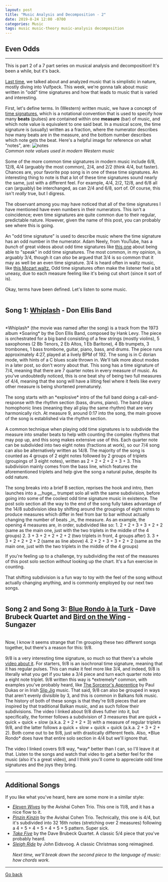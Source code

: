 ```yaml
---
layout: post
title: "Music Analysis and Decomposition - 2"
date: 2019-8-24 12:00 -0700
categories: Music
tags: music music-theory music-analysis decomposition
---
```


## Even Odds
---

This is part 2 of a 7 part series on musical analysis and decomposition! It's been a while, but it's back.
<br><br>
<a href="/innermachinations/music/2019/07/20/Music-Decomp-Simplicity.html" target="_blank">Last time</a>,
we talked about and analyzed music that is simplistic in nature, mostly diving into Vulfpeck. This week,
we're gonna talk about music written in "odd" time signatures and how that leads to music that is varied
and interesting.
<br><br>
First, let's define terms. In (Western) written music, we have a concept of
<a href="https://en.wikipedia.org/wiki/Time_signature" target="_blank">time signatures</a>, which is a
notational convention that is used to specify how many __beats__ (pulses) are contained within one
__measure__ (bar) of music, and which note value is equivalent to one said beat. In a musical score,
the time signature is (usually) written as a fraction, where the numerator describes how many beats
are in the measure, and the bottom number describes which note gets the beat. Here's a helpful
image for reference on what "notes", are:
<img src="https://proxy.duckduckgo.com/iu/?u=http%3A%2F%2Fwww.paulchengviolin.com%2Fpaul%2520note%2520values.jpg&f=1" alt="notes">
<br>
*Common note values used in modern Western music*
<br><br>
Some of the more common time signatures in modern music include 6/8, 12/8, 4/4 (arguably the most common), 2/4, and 2/2 (think 4/4, but faster). Chances are, your favorite pop song is in one of these time signatures.
An interesting thing to note is that a lot of these time signatures sound nearly the same, just with a different feel. For example,
4/4, 2/2, 12/8, and 6/8 all can (arguably) be interchanged, as can 2/4 and 6/8, sort of. Of course, this isn't *really* true, but
I digress.
<br><br>
The observant among you may have noticed that all of the time signatures I have mentioned have even numbers in their numerators.
This isn't a coincidence; even time signatures are quite common due to their regular, predictable nature. However, given
the name of this post, you can probably see where this is going.
<br><br>
An "odd time signature" is used to describe music where the time signature has an odd number in the numerator. Adam Neely, from YouTube,
has a *bunch* of great videos about odd time signatures like <a href="https://invidio.us/watch?v=_K6_kPKtix4" target="_blank">this one</a> about being able to "speak" in odd time signatures.
The most common, in my opinion, is arguably 3/4, though it can *also* be argued that 3/4 is so common that it may as well be an even time signature.
3/4 is heard often in waltz music, like <a href="https://www.youtube.com/watch?v=CM3GJMHy_8g" target="_blank">this Mozart waltz.</a>
Odd time signatures often make the listener feel a bit uneasy, due to each measure feeling like it's being cut short (since it sort of is).
<br><br>
Okay, terms have been defined. Let's listen to some music.
<br><br>
## Song 1: <a href="https://invidio.us/watch?v=pCykgzrwIw0" target="_blank">Whiplash</a> - Don Ellis Band
<br>
*Whiplash* (the movie was named after the song) is a track from the 1973 album *Soaring* by the Don Ellis Band, composed by Hank Levy.
The piece is orchestrated for a big band consisting of a few strings (mostly violins), 5 saxophones (2 Bb Tenors, 2 Eb Altos, 1 Eb Baritone), 4 Bb trumpets, 3 trombones,
1 bass trombone, guitar, piano, bass, and drums. The piece runs approximately 4:27, played at a lively BPM of 192.
The song is in C dorian mode, with hints of a C blues scale thrown in. We'll talk more about modes in a later post, so don't
worry about that. This song has a time signature of 7/4, meaning that there are 7 quarter notes in every measure of music. As you've
undoubtedly noticed, this is one beat shy of being two full measures of 4/4, meaning that the song will have a lilting feel
where it feels like every other measure is being shortened prematurely.
<br><br>
The song starts with an *explosive* intro of the full band doing a call-and-response with the rhythm section (bass, drums, piano).
The band plays homophonic lines (meaning they all play the same rhythm) that are very harmonically rich.
At measure 9, around 0:17 into the song, the main groove of the song is established via the rhythm section.
<br><br>
A common technique when playing odd time signatures is to subdivide the measure into smaller beats to help with counting the complex
rhythms that may pop up, and this song makes extensive use of this. Each quarter note can be subdivided into two eight notes (fractions at work),
so our 7/4 song can also be alternatively written as 14/8. The majority of the song is counted as 4 groups of 2 eight notes followed by 2 groups of triplets (groupings of 3 eight notes), written as 2 + 2 + 2 + 2 + 3 + 3.
This subdivision mainly comes from the bass line, which features the aforementioned triplets and help give the song a natural pulse, despite its odd nature.
<br><br>
The song breaks into a brief B section, reprises the hook and intro, then launches into a __huge__ trumpet solo all with the same subdivision, before going into some of the coolest odd time signature music in existence.
The post solo section all the way to the end of the song fully takes advantage of the 14/8 subdivision idea by shifting around the
groupings of eight notes to produce measures which differ in feel from bar to bar without actually changing the number of beats _in_
the measure. As an example, the opening 4 measures are, in order, subdivided like so:
1. 2 + 2 + 3 + 3 + 2 + 2 (same as the main one, just with the two triplets in the middle of the 4 groups)
2. 3 + 3 + 2 + 2 + 2 + 2 (two triplets in front, 4 groups after)
3. 3 + 3 + 2 + 2 + 2 + 2 (same as line above)
4. 2 + 2 + 3 + 3 + 2 + 2 (same as the main one, just with the two triplets in the middle of the 4 groups)
<br>

If you're feeling up to a challenge, try subdividing the rest of the measures of this post solo section *without* looking up the chart. It's a fun exercise in counting.
<br><br>
That shifting subdivision is a fun way to toy with the feel of the song without actually changing anything, and is commonly employed
by our next two songs.
<br><br>
## Song 2 and Song 3: <a href="https://invidio.us/watch?v=vKNZqM0d-xo" target="_blank">Blue Rondo à la Turk</a> - Dave Brubeck Quartet and <a href="https://invidio.us/watch?v=1fVleqrHF0w" target="_blank">Bird on the Wing</a> - Sungazer
<br>
Now, I know it seems strange that I'm grouping these two different songs together, but there's a reason for this: 9/8.
<br><br>
9/8 is a very interesting time signature, so much so that there's a whole <a href="https://invidio.us/watch?v=oGN4juGQ-0A" target="_blank">video about it</a>.
For starters, 9/8 is an isochronal time signature, meaning that it has regular pulses. This can make it feel more like 3/4, and indeed,
9/8 is literally what you get if you take a 3/4 piece and turn each quarter note into a eight note triplet. 9/8 written this way
is *extremely* common, with examples you've probably heard, like <a href="https://invidio.us/watch?v=Gkj2QeogAsU" target="_blank">The Sorceror's Apprentice</a>
by Paul Dukas or in Irish <a href="https://invidio.us/watch?v=fyE3Mye-eks" target="_blank">Slip Jig</a> music. That said, 9/8 can also
be grouped in ways that aren't evenly divisible by 3, and this is common in Balkans folk music. The history of both of these songs is that
they're 9/8 pieces that are inspired by that traditional Balkan music, and as such follow their subdivisions. The video I linked about 9/8 dives futher into it, but
specifically, the former follows a subdivision of 3 measures that are quick + quick + quick + slow (a.k.a. 2 + 2 + 2 + 3)
with a measure of regular triplets 9/8, and the latter follows a quick + slow + quick + quick (a.k.a. 2 + 3 + 2 + 2).
Both come out to be 9/8, just with drastically different feels. Also, *Blue Rondo* does have that entire solo section in 4/4 but we'll ignore that.
<br><br>
The video I linked covers 9/8 way, *way* better than I can, so I'll leave it at that. Listen to the songs and watch that video to get
a better feel for the music (also it's a great video), and I think you'll come to appreciate odd time signatures and the joys they bring.

---

## Additional Songs
If you like what you've heard, here are some more in a similar style:
* [*Eleven Wives*](https://invidio.us/watch?v=9n3g2xhJqx8) by the Avishai Cohen Trio. This one is 11/8, and it has a nice flow to it.
* [*Pinzin Kinzin*](https://invidio.us/watch?v=D6KYbpDditU) by the Avishai Cohen Trio. Technically, this one is 4/4, but it's subdivided
  into 32 16th notes (stretching over 2 measures) following a 4 + 5 + 4 + 5 + 4 + 5 + 5 pattern. Super sick.
* [*Take Five*](https://invidio.us/watch?v=vmDDOFXSgAs) by the Dave Brubeck Quartet. A classic 5/4 piece that you've probably heard.
* [*Sleigh Ride*](https://www.invidio.us/watch?v=-ZggJNsAuIw) by John Eidsvoog. A classic Christmas song reimagined.
<br><br>
*Next time, we'll break down the second piece to the language of music: how chords work.*

---
[Go back](/innermachinations)
